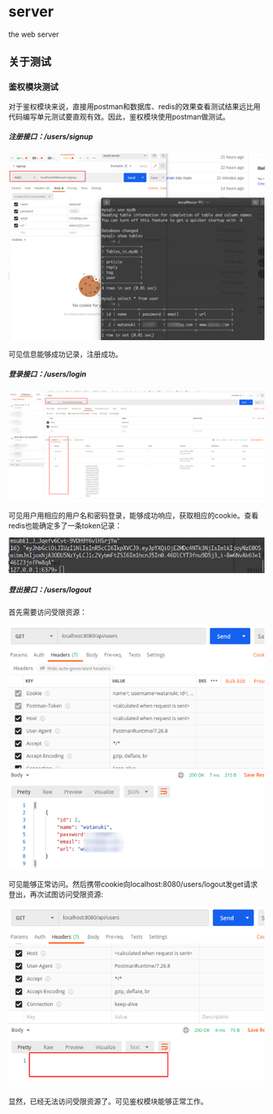 # server
the web server

## 关于测试

### 鉴权模块测试

对于鉴权模块来说，直接用postman和数据库、redis的效果查看测试结果远比用代码编写单元测试要直观有效。因此，鉴权模块使用postman做测试。

##### 注册接口：/users/signup

![image-20201222142407791](img/image-20201222142407791.png)

可见信息能够成功记录，注册成功。

##### 登录接口：/users/login

![image-20201222143153846](img/image-20201222143153846.png)

可见用户用相应的用户名和密码登录，能够成功响应，获取相应的cookie。查看redis也能确定多了一条token记录：

![image-20201222145310362](img/image-20201222145310362.png)

##### 登出接口：/users/logout

首先需要访问受限资源：

![image-20201222145429262](img/image-20201222145429262.png)

可见能够正常访问。然后携带cookie向localhost:8080/users/logout发get请求登出，再次试图访问受限资源:

![image-20201222153050142](img/image-20201222153050142.png)

显然，已经无法访问受限资源了。可见鉴权模块能够正常工作。